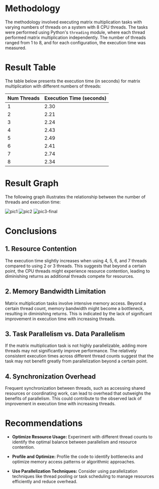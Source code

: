 # Methodology

The methodology involved executing matrix multiplication tasks with varying numbers of threads on a system with 8 CPU threads. The tasks were performed using Python's `threading` module, where each thread performed matrix multiplication independently. The number of threads ranged from 1 to 8, and for each configuration, the execution time was measured.

# Result Table

The table below presents the execution time (in seconds) for matrix multiplication with different numbers of threads:

| Num Threads | Execution Time (seconds) |
|-------------|--------------------------|
| 1           | 2.30                     |
| 2           | 2.21                     |
| 3           | 2.24                     |
| 4           | 2.43                     |
| 5           | 2.49                     |
| 6           | 2.41                     |
| 7           | 2.74                     |
| 8           | 2.34                     |

# Result Graph

The following graph illustrates the relationship between the number of threads and execution time:

![pic1](https://github.com/shreypachauri3/Multi-Threading/assets/78973003/e70512ac-eb05-4f08-ae72-9729614b7eee)
![pic2](https://github.com/shreypachauri3/Multi-Threading/assets/78973003/b8577a02-6838-4d45-a48c-acccb715a667)
![pic3-final](https://github.com/shreypachauri3/Multi-Threading/assets/78973003/74715d3d-ad32-45a3-8118-409313e54178)

# Conclusions

## 1. Resource Contention
The execution time slightly increases when using 4, 5, 6, and 7 threads compared to using 2 or 3 threads. This suggests that beyond a certain point, the CPU threads might experience resource contention, leading to diminishing returns as additional threads compete for resources.

## 2. Memory Bandwidth Limitation
Matrix multiplication tasks involve intensive memory access. Beyond a certain thread count, memory bandwidth might become a bottleneck, resulting in diminishing returns. This is indicated by the lack of significant improvement in execution time with increasing threads.

## 3. Task Parallelism vs. Data Parallelism
If the matrix multiplication task is not highly parallelizable, adding more threads may not significantly improve performance. The relatively consistent execution times across different thread counts suggest that the task may not benefit greatly from parallelization beyond a certain point.

## 4. Synchronization Overhead
Frequent synchronization between threads, such as accessing shared resources or coordinating work, can lead to overhead that outweighs the benefits of parallelism. This could contribute to the observed lack of improvement in execution time with increasing threads.

# Recommendations

- **Optimize Resource Usage:** Experiment with different thread counts to identify the optimal balance between parallelism and resource contention.
  
- **Profile and Optimize:** Profile the code to identify bottlenecks and optimize memory access patterns or algorithmic approaches.
  
- **Use Parallelization Techniques:** Consider using parallelization techniques like thread pooling or task scheduling to manage resources efficiently and reduce overhead.







